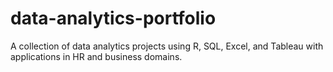# data-analytics-portfolio
A collection of data analytics projects using R, SQL, Excel, and Tableau with applications in HR and business domains.
